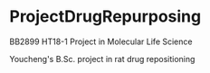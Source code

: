 # ProjectDrugRepurposing
BB2899 HT18-1 Project in Molecular Life Science

Youcheng's B.Sc. project in rat drug repositioning
